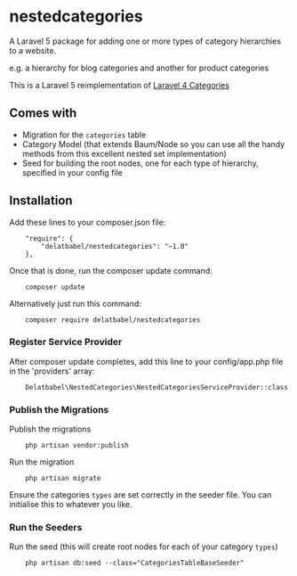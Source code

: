 # nestedcategories

A Laravel 5 package for adding one or more types of category hierarchies to a website.

e.g. a hierarchy for blog categories and another for product categories

This is a Laravel 5 reimplementation of [Laravel 4 Categories](https://github.com/FbF/Laravel-Categories)

## Comes with

* Migration for the `categories` table
* Category Model (that extends Baum/Node so you can use all the handy methods from this excellent nested set implementation)
* Seed for building the root nodes, one for each type of hierarchy, specified in your config file

## Installation

Add these lines to your composer.json file:

```
    "require": {
        "delatbabel/nestedcategories": "~1.0"
    },
```

Once that is done, run the composer update command:

```
    composer update
```

Alternatively just run this command:

```
    composer require delatbabel/nestedcategories
```

### Register Service Provider

After composer update completes, add this line to your config/app.php file in the 'providers' array:

```
    Delatbabel\NestedCategories\NestedCategoriesServiceProvider::class
```

### Publish the Migrations

Publish the migrations

```
    php artisan vendor:publish
```

Run the migration

```
    php artisan migrate
```

Ensure the categories `types` are set correctly in the seeder file.  You can initialise this to
whatever you like.

### Run the Seeders

Run the seed (this will create root nodes for each of your category `types`)

```
    php artisan db:seed --class="CategoriesTableBaseSeeder"
```